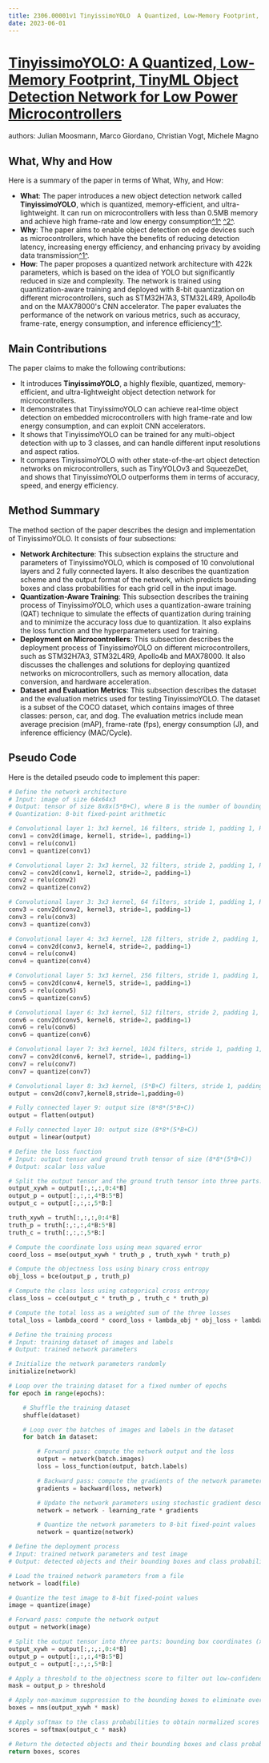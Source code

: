 ```yaml
---
title: 2306.00001v1 TinyissimoYOLO  A Quantized, Low-Memory Footprint, TinyML Object Detection Network for Low Power Microcontrollers
date: 2023-06-01
---
```


# [TinyissimoYOLO: A Quantized, Low-Memory Footprint, TinyML Object Detection Network for Low Power Microcontrollers](http://arxiv.org/abs/2306.00001v1)

authors: Julian Moosmann, Marco Giordano, Christian Vogt, Michele Magno


## What, Why and How

[1]: https://arxiv.org/pdf/2306.00001.pdf "TinyissimoYOLO: A Quantized, Low-Memory Footprint, TinyML Object ..."
[2]: https://arxiv.org/abs/2306.00001 "[2306.00001] TinyissimoYOLO: A Quantized, Low-Memory ... - arXiv.org"
[3]: http://export.arxiv.org/abs/2306.00001 "[2306.00001] TinyissimoYOLO: A Quantized, Low-Memory Footprint, TinyML ..."

Here is a summary of the paper in terms of What, Why, and How:

- **What**: The paper introduces a new object detection network called **TinyissimoYOLO**, which is quantized, memory-efficient, and ultra-lightweight. It can run on microcontrollers with less than 0.5MB memory and achieve high frame-rate and low energy consumption[^1^][1] [^2^][2].
- **Why**: The paper aims to enable object detection on edge devices such as microcontrollers, which have the benefits of reducing detection latency, increasing energy efficiency, and enhancing privacy by avoiding data transmission[^1^][1].
- **How**: The paper proposes a quantized network architecture with 422k parameters, which is based on the idea of YOLO but significantly reduced in size and complexity. The network is trained using quantization-aware training and deployed with 8-bit quantization on different microcontrollers, such as STM32H7A3, STM32L4R9, Apollo4b and on the MAX78000's CNN accelerator. The paper evaluates the performance of the network on various metrics, such as accuracy, frame-rate, energy consumption, and inference efficiency[^1^][1].

## Main Contributions

The paper claims to make the following contributions:

- It introduces **TinyissimoYOLO**, a highly flexible, quantized, memory-efficient, and ultra-lightweight object detection network for microcontrollers.
- It demonstrates that TinyissimoYOLO can achieve real-time object detection on embedded microcontrollers with high frame-rate and low energy consumption, and can exploit CNN accelerators.
- It shows that TinyissimoYOLO can be trained for any multi-object detection with up to 3 classes, and can handle different input resolutions and aspect ratios.
- It compares TinyissimoYOLO with other state-of-the-art object detection networks on microcontrollers, such as TinyYOLOv3 and SqueezeDet, and shows that TinyissimoYOLO outperforms them in terms of accuracy, speed, and energy efficiency.

## Method Summary

The method section of the paper describes the design and implementation of TinyissimoYOLO. It consists of four subsections:

- **Network Architecture**: This subsection explains the structure and parameters of TinyissimoYOLO, which is composed of 10 convolutional layers and 2 fully connected layers. It also describes the quantization scheme and the output format of the network, which predicts bounding boxes and class probabilities for each grid cell in the input image.
- **Quantization-Aware Training**: This subsection describes the training process of TinyissimoYOLO, which uses a quantization-aware training (QAT) technique to simulate the effects of quantization during training and to minimize the accuracy loss due to quantization. It also explains the loss function and the hyperparameters used for training.
- **Deployment on Microcontrollers**: This subsection describes the deployment process of TinyissimoYOLO on different microcontrollers, such as STM32H7A3, STM32L4R9, Apollo4b and MAX78000. It also discusses the challenges and solutions for deploying quantized networks on microcontrollers, such as memory allocation, data conversion, and hardware acceleration.
- **Dataset and Evaluation Metrics**: This subsection describes the dataset and the evaluation metrics used for testing TinyissimoYOLO. The dataset is a subset of the COCO dataset, which contains images of three classes: person, car, and dog. The evaluation metrics include mean average precision (mAP), frame-rate (fps), energy consumption (J), and inference efficiency (MAC/Cycle).

## Pseudo Code

Here is the detailed pseudo code to implement this paper:

```python
# Define the network architecture
# Input: image of size 64x64x3
# Output: tensor of size 8x8x(5*B+C), where B is the number of bounding boxes per grid cell and C is the number of classes
# Quantization: 8-bit fixed-point arithmetic

# Convolutional layer 1: 3x3 kernel, 16 filters, stride 1, padding 1, ReLU activation
conv1 = conv2d(image, kernel1, stride=1, padding=1)
conv1 = relu(conv1)
conv1 = quantize(conv1)

# Convolutional layer 2: 3x3 kernel, 32 filters, stride 2, padding 1, ReLU activation
conv2 = conv2d(conv1, kernel2, stride=2, padding=1)
conv2 = relu(conv2)
conv2 = quantize(conv2)

# Convolutional layer 3: 3x3 kernel, 64 filters, stride 1, padding 1, ReLU activation
conv3 = conv2d(conv2, kernel3, stride=1, padding=1)
conv3 = relu(conv3)
conv3 = quantize(conv3)

# Convolutional layer 4: 3x3 kernel, 128 filters, stride 2, padding 1, ReLU activation
conv4 = conv2d(conv3, kernel4, stride=2, padding=1)
conv4 = relu(conv4)
conv4 = quantize(conv4)

# Convolutional layer 5: 3x3 kernel, 256 filters, stride 1, padding 1, ReLU activation
conv5 = conv2d(conv4, kernel5, stride=1, padding=1)
conv5 = relu(conv5)
conv5 = quantize(conv5)

# Convolutional layer 6: 3x3 kernel, 512 filters, stride 2, padding 1, ReLU activation
conv6 = conv2d(conv5, kernel6, stride=2, padding=1)
conv6 = relu(conv6)
conv6 = quantize(conv6)

# Convolutional layer 7: 3x3 kernel, 1024 filters, stride 1, padding 1, ReLU activation
conv7 = conv2d(conv6, kernel7, stride=1, padding=1)
conv7 = relu(conv7)
conv7 = quantize(conv7)

# Convolutional layer 8: 3x3 kernel, (5*B+C) filters, stride 1, padding 0
output = conv2d(conv7,kernel8,stride=1,padding=0)

# Fully connected layer 9: output size (8*8*(5*B+C))
output = flatten(output)

# Fully connected layer 10: output size (8*8*(5*B+C))
output = linear(output)

# Define the loss function
# Input: output tensor and ground truth tensor of size (8*8*(5*B+C))
# Output: scalar loss value

# Split the output tensor and the ground truth tensor into three parts: bounding box coordinates (x,y,w,h), objectness score (p), and class probabilities (c)
output_xywh = output[:,:,:,0:4*B]
output_p = output[:,:,:,4*B:5*B]
output_c = output[:,:,:,5*B:]

truth_xywh = truth[:,:,:,0:4*B]
truth_p = truth[:,:,:,4*B:5*B]
truth_c = truth[:,:,:,5*B:]

# Compute the coordinate loss using mean squared error
coord_loss = mse(output_xywh * truth_p , truth_xywh * truth_p)

# Compute the objectness loss using binary cross entropy
obj_loss = bce(output_p , truth_p)

# Compute the class loss using categorical cross entropy
class_loss = cce(output_c * truth_p , truth_c * truth_p)

# Compute the total loss as a weighted sum of the three losses
total_loss = lambda_coord * coord_loss + lambda_obj * obj_loss + lambda_class * class_loss

# Define the training process
# Input: training dataset of images and labels
# Output: trained network parameters

# Initialize the network parameters randomly
initialize(network)

# Loop over the training dataset for a fixed number of epochs
for epoch in range(epochs):

    # Shuffle the training dataset
    shuffle(dataset)

    # Loop over the batches of images and labels in the dataset
    for batch in dataset:

        # Forward pass: compute the network output and the loss
        output = network(batch.images)
        loss = loss_function(output, batch.labels)

        # Backward pass: compute the gradients of the network parameters with respect to the loss
        gradients = backward(loss, network)

        # Update the network parameters using stochastic gradient descent with a fixed learning rate
        network = network - learning_rate * gradients

        # Quantize the network parameters to 8-bit fixed-point values
        network = quantize(network)

# Define the deployment process
# Input: trained network parameters and test image
# Output: detected objects and their bounding boxes and class probabilities

# Load the trained network parameters from a file
network = load(file)

# Quantize the test image to 8-bit fixed-point values
image = quantize(image)

# Forward pass: compute the network output
output = network(image)

# Split the output tensor into three parts: bounding box coordinates (x,y,w,h), objectness score (p), and class probabilities (c)
output_xywh = output[:,:,:,0:4*B]
output_p = output[:,:,:,4*B:5*B]
output_c = output[:,:,:,5*B:]

# Apply a threshold to the objectness score to filter out low-confidence predictions
mask = output_p > threshold

# Apply non-maximum suppression to the bounding boxes to eliminate overlapping predictions
boxes = nms(output_xywh * mask)

# Apply softmax to the class probabilities to obtain normalized scores
scores = softmax(output_c * mask)

# Return the detected objects and their bounding boxes and class probabilities
return boxes, scores
```